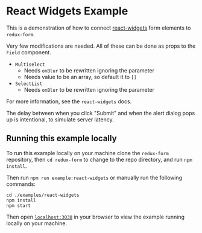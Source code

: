 # React Widgets Example

This is a demonstration of how to connect
[react-widgets](https://github.com/jquense/react-widgets) form elements to `redux-form`.

Very few modifications are needed. All of these can be done as props to the `Field` component.

* `Multiselect`
  * Needs `onBlur` to be rewritten ignoring the parameter
  * Needs value to be an array, so default it to `[]`
* `SelectList`
  * Needs `onBlur` to be rewritten ignoring the parameter
  
For more information, see the `react-widgets` docs.

The delay between when you click "Submit" and when the alert dialog pops up is intentional,
to simulate server latency.

## Running this example locally

To run this example locally on your machine clone the `redux-form` repository,
then `cd redux-form` to change to the repo directory, and run `npm install`.

Then run `npm run example:react-widgets` or manually run the
following commands:
```
cd ./examples/react-widgets
npm install
npm start
```

Then open [`localhost:3030`](http://localhost:3030) in your
browser to view the example running locally on your machine.

